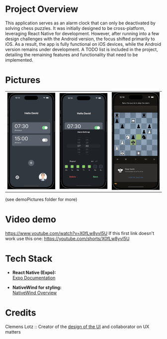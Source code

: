 # Project Overview
This application serves as an alarm clock that can only be deactivated by solving chess puzzles. It was initially designed to be cross-platform, leveraging React Native for development. However, after running into a few design challenges with the Android version, the focus shifted primarily to iOS. As a result, the app is fully functional on iOS devices, while the Android version remains under development. A TODO list is included in the project, detailing the remaining features and functionality that need to be implemented.
# Pictures
<table>
  <tr>
    <td><img src="https://github.com/DavidLanglamet/ChessAlarmClock/blob/main/demoPictures/HomeScreen.png?raw=true" width="300" alt="Home Screen"></td>
    <td><img src="https://github.com/DavidLanglamet/ChessAlarmClock/blob/main/demoPictures/AlarmSettings.png?raw=true" width="300" alt="Alarm Settings"></td>
    <td><img src="https://github.com/DavidLanglamet/ChessAlarmClock/blob/main/demoPictures/Puzzle.png?raw=true" width="300" alt="Alarm Settings"></td>
  </tr>
</table>
(see demoPictures folder for more)


# Video demo
https://www.youtube.com/watch?v=X0fLw8yvI5U
If this first link doesn't work use this one:
https://youtube.com/shorts/X0fLw8yvI5U
# Tech Stack
- **React Native (Expo):**  
  [Expo Documentation](https://expo.dev/)

- **NativeWind for styling:**  
  [NativeWind Overview](https://www.nativewind.dev/overview/)
# Credits
Clemens Lotz :: Creator of the [design of the UI](https://www.figma.com/proto/uESWeQ6nHIY9VCm8peBq0z/DingDing_d4?node-id=360-11&starting-point-node-id=349%3A3&comments-enabled=1&locale=en) and collaborator on UX matters
